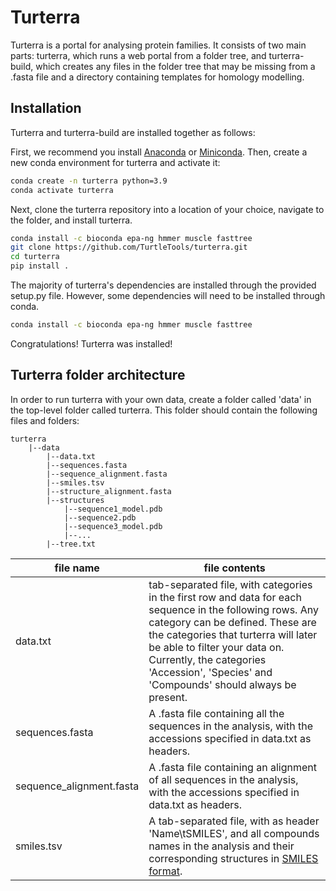 # Turterra

Turterra is a portal for analysing protein families. It consists of two main parts: turterra, which runs a web portal from a folder tree, and turterra-build, which creates any files in the folder tree that may be missing from a .fasta file and a directory containing templates for homology modelling.

## Installation

Turterra and turterra-build are installed together as follows:

First, we recommend you install [Anaconda](https://www.anaconda.com/products/individual-b) or [Miniconda](https://docs.conda.io/en/latest/miniconda.html). Then, create a new conda environment for turterra and activate it:

```sh
conda create -n turterra python=3.9
conda activate turterra
```

Next, clone the turterra repository into a location of your choice, navigate to the folder, and install turterra.

```sh
conda install -c bioconda epa-ng hmmer muscle fasttree
git clone https://github.com/TurtleTools/turterra.git
cd turterra
pip install .
```

The majority of turterra's dependencies are installed through the provided setup.py file. However, some dependencies will need to be installed through conda.

```sh
conda install -c bioconda epa-ng hmmer muscle fasttree
```

Congratulations! Turterra was installed!

## Turterra folder architecture

In order to run turterra with your own data, create a folder called 'data' in the top-level folder called turterra. This folder should contain the following files and folders:

```
turterra
    |--data
        |--data.txt
        |--sequences.fasta
        |--sequence_alignment.fasta
        |--smiles.tsv
        |--structure_alignment.fasta
        |--structures
            |--sequence1_model.pdb
            |--sequence2.pdb
            |--sequence3_model.pdb
            |--...
        |--tree.txt
```

| file name | file contents |
| ------ | ------ |
| data.txt | tab-separated file, with categories in the first row and data for each sequence in the following rows. Any category can be defined. These are the categories that turterra will later be able to filter your data on. Currently, the categories 'Accession', 'Species' and 'Compounds' should always be present. |
| sequences.fasta | A .fasta file containing all the sequences in the analysis, with the accessions specified in data.txt as headers. |
| sequence_alignment.fasta | A .fasta file containing an alignment of all sequences in the analysis, with the accessions specified in data.txt as headers. |
| smiles.tsv | A tab-separated file, with as header 'Name\tSMILES', and all compounds names in the analysis and their corresponding structures in [SMILES format](http://opensmiles.org/opensmiles.html). |





